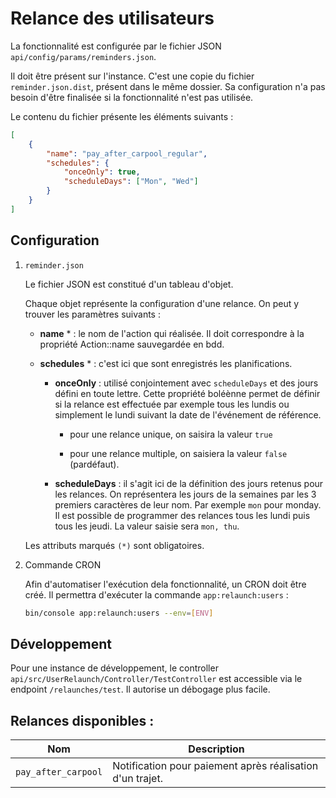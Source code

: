 # Relance des utilisateurs

La fonctionnalité est configurée par le fichier JSON `api/config/params/reminders.json`.

Il doit être présent sur l'instance. C'est une copie du fichier `reminder.json.dist`, présent dans le même dossier. Sa configuration n'a pas besoin d'être finalisée si la fonctionnalité n'est pas utilisée.

Le contenu du fichier présente les éléments suivants :

```json
[
    {
        "name": "pay_after_carpool_regular",
        "schedules": {
            "onceOnly": true,
            "scheduleDays": ["Mon", "Wed"]
        }
    }
]
```

## Configuration

1. `reminder.json`
   
   Le fichier JSON est constitué d'un tableau d'objet.
   
   Chaque objet représente la configuration d'une relance. On peut y trouver les paramètres suivants :
   
   - **name** * : le nom de l'action qui réalisée. Il doit correspondre à la propriété Action::name sauvegardée en bdd.
   
   - **schedules**  * : c'est ici que sont enregistrés les planifications.
     
     - **onceOnly** : utilisé conjointement avec `scheduleDays` et des jours défini en toute lettre. Cette propriété boléènne permet de définir si la relance est effectuée par exemple tous les lundis ou simplement le lundi suivant la date de l'événement de référence.
       
       - pour une relance unique, on saisira la valeur `true`
       
       - pour une relance multiple, on saisiera la valeur `false` (pardéfaut).
     
     - **scheduleDays** : il s'agit ici de la définition des jours retenus pour les relances. On représentera les jours de la semaines par les 3 premiers caractères de leur nom. Par exemple `mon` pour monday. Il est possible de programmer des relances tous les lundi puis tous les jeudi. La valeur saisie sera `mon, thu`.
   
   Les attributs marqués `(*)` sont obligatoires.

2. Commande CRON
   
   Afin d'automatiser l'exécution dela fonctionnalité, un CRON doit être créé. Il permettra d'exécuter la commande `app:relaunch:users` :
   
   ```bash
   bin/console app:relaunch:users --env=[ENV]
   ```

## Développement

Pour une instance de développement, le controller `api/src/UserRelaunch/Controller/TestController`  est accessible via le endpoint `/relaunches/test`. Il autorise un débogage plus facile.

## Relances disponibles :

| Nom                 | Description                                               |
| ------------------- | --------------------------------------------------------- |
| `pay_after_carpool` | Notification pour paiement après réalisation d'un trajet. |
